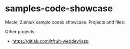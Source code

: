 # samples-code-showcase
Maciej Zieniuk sample codes showcase.
Projects and files:

Other projects:
- https://gitlab.com/itfruit-webdev/jasp
